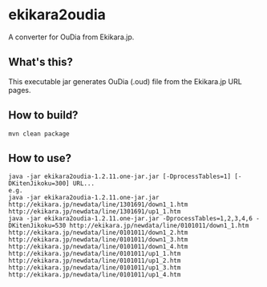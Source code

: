 # ekikara2oudia
A converter for OuDia from Ekikara.jp.

## What's this?
This executable jar generates OuDia (.oud) file from the Ekikara.jp URL pages.

## How to build?
```
mvn clean package
```

## How to use?
```
java -jar ekikara2oudia-1.2.11.one-jar.jar [-DprocessTables=1] [-DKitenJikoku=300] URL...
e.g.
java -jar ekikara2oudia-1.2.11.one-jar.jar http://ekikara.jp/newdata/line/1301691/down1_1.htm http://ekikara.jp/newdata/line/1301691/up1_1.htm
java -jar ekikara2oudia-1.2.11.one-jar.jar -DprocessTables=1,2,3,4,6 -DKitenJikoku=530 http://ekikara.jp/newdata/line/0101011/down1_1.htm http://ekikara.jp/newdata/line/0101011/down1_2.htm http://ekikara.jp/newdata/line/0101011/down1_3.htm http://ekikara.jp/newdata/line/0101011/down1_4.htm http://ekikara.jp/newdata/line/0101011/up1_1.htm http://ekikara.jp/newdata/line/0101011/up1_2.htm http://ekikara.jp/newdata/line/0101011/up1_3.htm http://ekikara.jp/newdata/line/0101011/up1_4.htm
```
